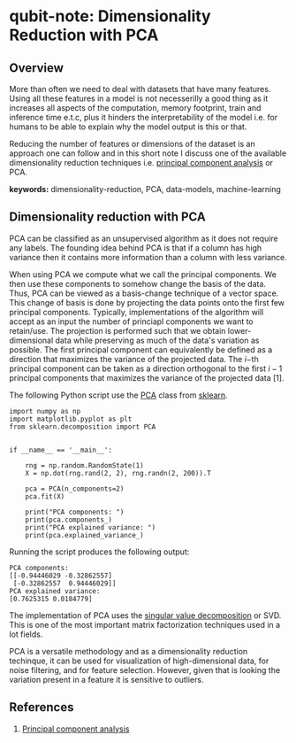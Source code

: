 # qubit-note: Dimensionality Reduction with PCA

## Overview

More than often we need to deal with datasets that have many features. 
Using all these features in a model is not necesserilly a good thing as it increases all
aspects of the computation, memory footprint, train and inference time e.t.c,  plus it hinders the interpretability of the model i.e. for humans
to be able to explain why the model output is this or that. 

Reducing the number of features or dimensions of the dataset is an approach one can
follow and in this short note I discuss one of the available dimensionality reduction
techniques i.e. <a href="https://en.wikipedia.org/wiki/Principal_component_analysis">principal component analysis</a> or PCA.

**keywords:** dimensionality-reduction, PCA, data-models, machine-learning

## Dimensionality reduction with PCA

PCA can be classified as an unsupervised algorithm as it does not require any labels. The founding idea behind PCA is that
if a column has high variance then it contains more information than a column with less variance.

When using PCA we compute what we call the principal components. We then use these components to somehow change the basis of the data.
Thus, PCA can be viewed as a basis-change technique of a vector space. This change of basis is done by projecting the 
data points onto the first few principal components. Typically, implementations of the algorithm will accept as an input
the number of princiapl components we want to retain/use. The projection is performed such that we obtain lower-dimensional data while preserving as much of the data's variation as possible. The first principal component can equivalently be defined as a direction that maximizes the variance of the projected data. The $i-$th principal component can be taken as a direction orthogonal 
to the first $i − 1$ principal components that maximizes the variance of the projected data [1]. 


The following Python script use the <a href="https://scikit-learn.org/stable/modules/generated/sklearn.decomposition.PCA.html">PCA</a> 
class from <a href="https://scikit-learn.org/stable/index.html">sklearn</a>.

```
import numpy as np
import matplotlib.pyplot as plt
from sklearn.decomposition import PCA


if __name__ == '__main__':

	rng = np.random.RandomState(1)
	X = np.dot(rng.rand(2, 2), rng.randn(2, 200)).T
	
	pca = PCA(n_components=2)
	pca.fit(X)

	print("PCA components: ")
	print(pca.components_)
	print("PCA explained variance: ")
	print(pca.explained_variance_)

```

Running the script produces the following output:

```
PCA components: 
[[-0.94446029 -0.32862557]
 [-0.32862557  0.94446029]]
PCA explained variance: 
[0.7625315 0.0184779]
```

The implementation of PCA uses the <a href="https://en.wikipedia.org/wiki/Singular_value_decomposition">singular value decomposition</a> or SVD.
This is one of the most important matrix factorization techniques used in a lot fields.

PCA is a versatile methodology and as a dimensionality reduction techinque, it can be used for visualization of high-dimensional data, for noise filtering, and for feature selection. 
However, given that is looking the variation present in a feature it is sensitive to outliers.

## References

1.  <a href="https://en.wikipedia.org/wiki/Principal_component_analysis">Principal component analysis</a>